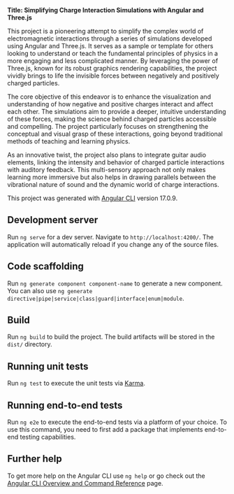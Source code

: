 **Title: Simplifying Charge Interaction Simulations with Angular and Three.js**

This project is a pioneering attempt to simplify the complex world of electromagnetic interactions through a series of simulations developed using Angular and Three.js. It serves as a sample or template for others looking to understand or teach the fundamental principles of physics in a more engaging and less complicated manner. By leveraging the power of Three.js, known for its robust graphics rendering capabilities, the project vividly brings to life the invisible forces between negatively and positively charged particles.

The core objective of this endeavor is to enhance the visualization and understanding of how negative and positive charges interact and affect each other. The simulations aim to provide a deeper, intuitive understanding of these forces, making the science behind charged particles accessible and compelling. The project particularly focuses on strengthening the conceptual and visual grasp of these interactions, going beyond traditional methods of teaching and learning physics.

As an innovative twist, the project also plans to integrate guitar audio elements, linking the intensity and behavior of charged particle interactions with auditory feedback. This multi-sensory approach not only makes learning more immersive but also helps in drawing parallels between the vibrational nature of sound and the dynamic world of charge interactions.

This project was generated with [Angular CLI](https://github.com/angular/angular-cli) version 17.0.9.


## Development server

Run `ng serve` for a dev server. Navigate to `http://localhost:4200/`. The application will automatically reload if you change any of the source files.

## Code scaffolding

Run `ng generate component component-name` to generate a new component. You can also use `ng generate directive|pipe|service|class|guard|interface|enum|module`.

## Build

Run `ng build` to build the project. The build artifacts will be stored in the `dist/` directory.

## Running unit tests

Run `ng test` to execute the unit tests via [Karma](https://karma-runner.github.io).

## Running end-to-end tests

Run `ng e2e` to execute the end-to-end tests via a platform of your choice. To use this command, you need to first add a package that implements end-to-end testing capabilities.

## Further help

To get more help on the Angular CLI use `ng help` or go check out the [Angular CLI Overview and Command Reference](https://angular.io/cli) page.
